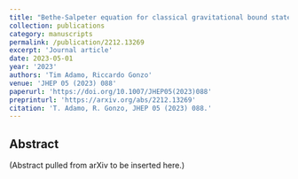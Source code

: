 ```yaml
---
title: "Bethe-Salpeter equation for classical gravitational bound states"
collection: publications
category: manuscripts
permalink: /publication/2212.13269
excerpt: 'Journal article'
date: 2023-05-01
year: '2023'
authors: 'Tim Adamo, Riccardo Gonzo'
venue: 'JHEP 05 (2023) 088'
paperurl: 'https://doi.org/10.1007/JHEP05(2023)088'
preprinturl: 'https://arxiv.org/abs/2212.13269'
citation: 'T. Adamo, R. Gonzo, JHEP 05 (2023) 088.'
---
```


## Abstract
(Abstract pulled from arXiv to be inserted here.)
